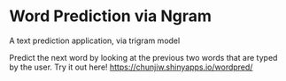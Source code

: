 # Word Prediction via Ngram

A text prediction application, via trigram model

Predict the next word by looking at the previous two words that are typed by the user.
Try it out here! https://chunjiw.shinyapps.io/wordpred/